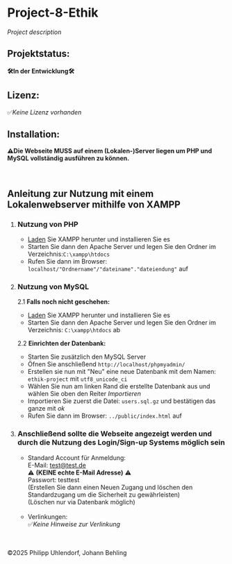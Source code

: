 # Project-8-Ethik

*Project description*

## Projektstatus:
**🛠️In der Entwicklung🛠️**
<br>
## Lizenz:
✅*Keine Lizenz vorhanden*
<br>
## Installation:

**⚠️Die Webseite MUSS auf einem (Lokalen-)Server liegen um PHP und MySQL vollständig ausführen zu können.**

<br>

## Anleitung zur Nutzung mit einem Lokalenwebserver mithilfe von XAMPP

1. ### Nutzung von PHP
    - [Laden](https://www.apachefriends.org/download.html) Sie XAMPP herunter und installieren Sie es
    - Starten Sie dann den Apache Server und legen Sie den Ordner im Verzeichnis:`C:\xampp\htdocs`
    - Rufen Sie dann im Browser: `localhost/"Ordnername"/"dateiname"."dateiendung"` auf

2. ### Nutzung von MySQL
   2.1 **Falls noch nicht geschehen:** <br>
    - [Laden](https://www.apachefriends.org/download.html) Sie XAMPP herunter und installieren Sie es<br>
    - Starten Sie dann den Apache Server und legen Sie den Ordner im Verzeichnis: `C:\xampp\htdocs` ab<br>
    
   2.2 **Einrichten der Datenbank:**
    - Starten Sie zusätzlich den MySQL Server
    - Öfnen Sie anschließend `http://localhost/phpmyadmin/`
    - Erstellen sie nun mit "Neu" eine neue Datenbank mit dem Namen: `ethik-project` mit `utf8_unicode_ci`
    - Wählen Sie nun am linken Rand die erstellte Datenbank aus und wählen Sie oben den Reiter *Importieren*
    - Importieren Sie zuerst die Datei: `users.sql.gz` und bestätigen das ganze mit *ok*
    - Rufen Sie dann im Browser: `../public/index.html` auf

4. ### Anschließend sollte die Webseite angezeigt werden und durch die Nutzung des Login/Sign-up Systems möglich sein
    - Standard Account für Anmeldung:<br>
        E-Mail: test@test.de <br>
        ⚠️ **(KEINE echte E-Mail Adresse)** ⚠️ <br>
        Passwort: testtest<br>
        (Erstellen Sie dann einen Neuen Zugang und löschen den Standardzugang um die Sicherheit zu gewährleisten)<br>
        (Löschen nur via Datenbank möglich)
        <br>
        <br>
    - Verlinkungen:<br>
       ✅*Keine Hinweise zur Verlinkung*
<br>
<br>
   ©2025 Philipp Uhlendorf, Johann Behling
